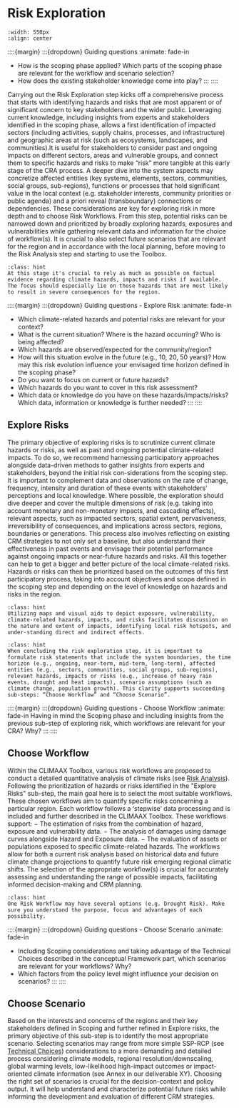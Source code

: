 Risk Exploration
=======================

```{figure} ../../images/framework/il_framework_ToolboxSteps_FigB_Risk_Exploration_ring.png
:width: 550px
:align: center
```

::::{margin}
:::{dropdown} Guiding questions
:animate: fade-in
- How is the scoping phase applied? Which parts of the scoping phase are relevant for the workflow and scenario selection?
- How does the existing stakeholder knowledge come into play?
:::
::::

Carrying out the Risk Exploration step kicks off a comprehensive process that starts with identifying hazards and risks that are most apparent or of significant concern to key stakeholders and the wider public. Leveraging current knowledge, including insights from experts and stakeholders identified in the scoping phase, allows a first identification of impacted sectors (including activities, supply chains, processes, and infrastructure) and geographic areas at risk (such as ecosystems, landscapes, and communities).It is useful for stakeholders to consider past and ongoing impacts on different sectors, areas and vulnerable groups, and connect them to specific hazards and risks to make “risk” more tangible at this early stage of the CRA process.
A deeper dive into the system aspects may concretize affected entities (key systems, elements, sectors, communities, social groups, sub-regions), functions or processes that hold significant value in the local context (e.g. stakeholder interests, community priorities or public agenda) and a priori reveal (transboundary) connections or dependencies. These considerations are key for exploring risk in more depth and to choose Risk Workflows.
From this step, potential risks can be narrowed down and prioritized by broadly exploring hazards, exposures and vulnerabilities while gathering relevant data and information for the choice of workflow(s). It is crucial to also select future scenarios that are relevant for the region and in accordance with the local planning, before moving to the Risk Analysis step and starting to use the Toolbox.


```{admonition} Tip
:class: hint
At this stage it's crucial to rely as much as possible on factual evidence regarding climate hazards, impacts and risks if available. The focus should especially lie on those hazards that are most likely to result in severe consequences for the region.
```


::::{margin}
:::{dropdown} Guiding questions - Explore Risk
:animate: fade-in
- Which climate-related hazards and potential risks are relevant for your context?
- What is the current situation? Where is the hazard occurring? Who is being affected?
- Which hazards are observed/expected for the community/region?
- How will this situation evolve in the future (e.g., 10, 20, 50 years)? How may this risk evolution influence your envisaged time horizon defined in the scoping phase?
- Do you want to focus on current or future hazards?
- Which hazards do you want to cover in this risk assessment?
- Which data or knowledge do you have on these hazards/impacts/risks? Which data, information or knowledge is further needed?
:::
::::


## Explore Risks
The primary objective of exploring risks is to scrutinize current climate hazards or risks, as well as past and ongoing potential climate-related impacts. To do so, we recommend harnessing participatory approaches alongside data-driven methods to gather insights from experts and stakeholders, beyond the initial risk con-siderations from the scoping step. It is important to complement data and observations on the rate of change, frequency, intensity and duration of these events with stakeholders' perceptions and local knowledge. Where possible, the exploration should dive deeper and cover the multiple dimensions of risk (e.g. taking into account monetary and non-monetary impacts, and cascading effects), relevant aspects, such as impacted sectors, spatial extent, pervasiveness, irreversibility of consequences, and implications across sectors, regions, boundaries or generations. This process also involves reflecting on existing CRM strategies to not only set a baseline, but also understand their effectiveness in past events and envisage their potential performance against ongoing impacts or near-future hazards and risks. All this together can help to get a bigger and better picture of the local climate-related risks.
Hazards or risks can then be prioritized based on the outcomes of this first participatory process, taking into account objectives and scope defined in the scoping step and depending on the level of knowledge on hazards and risks in the region.

```{admonition} Tip
:class: hint
Utilizing maps and visual aids to depict exposure, vulnerability, climate-related hazards, impacts, and risks facilitates discussion on the nature and extent of impacts, identifying local risk hotspots, and under-standing direct and indirect effects.
```

```{admonition} Tip
:class: hint
When concluding the risk exploration step, it is important to formulate risk statements that include the system boundaries, the time horizon (e.g., ongoing, near-term, mid-term, long-term), affected entities (e.g., sectors, communities, social groups, sub-regions), relevant hazards, impacts or risks (e.g., increase of heavy rain events, drought and heat impacts), scenario assumptions (such as climate change, population growth). This clarity supports succeeding sub-steps: “Choose Workflow” and “Choose Scenario”.
```

::::{margin}
:::{dropdown} Guiding questions - Choose Workflow
:animate: fade-in
Having in mind the Scoping phase and including insights from the previous sub-step of exploring risk, which workflows are relevant for your CRA? Why?
:::
::::

## Choose Workflow
Within the CLIMAAX Toolbox, various risk workflows are proposed to conduct a detailed quantitative analysis of climate risks (see [Risk Analysis](https://climaax.github.io/crabook-test/CRA_steps/analysis/workflows.html)). Following the prioritization of hazards or risks identified in the "Explore Risks" sub-step, the main goal here is to select the most suitable workflows. These chosen workflows aim to quantify specific risks concerning a particular region. Each workflow follows a ‘stepwise’ data processing and is included and further described in the CLIMAAX Toolbox. These workflows support:
− The estimation of risks from the combination of hazard, exposure and vulnerability data.
− The analysis of damages using damage curves alongside Hazard and Exposure data.
− The evaluation of assets or populations exposed to specific climate-related hazards.
The workflows allow for both a current risk analysis based on historical data and future climate change projections to quantify future risk emerging regional climatic shifts. The selection of the appropriate workflow(s) is crucial for accurately assessing and understanding the range of possible impacts, facilitating informed decision-making and CRM planning.

```{admonition} Tip
:class: hint
One Risk Workflow may have several options (e.g. Drought Risk). Make sure you understand the purpose, focus and advantages of each possibility.
```

::::{margin}
:::{dropdown} Guiding questions - Choose Scenario
:animate: fade-in
- Including Scoping considerations and taking advantage of the Technical Choices described in the conceptual Framework part, which scenarios are relevant for your workflows? Why?
- Which factors from the policy level might influence your decision on scenarios?
:::
::::


## Choose Scenario
Based on the interests and concerns of the regions and their key stakeholders defined in Scoping and further refined in Explore risks, the primary objective of this sub-step is to identify the most appropriate scenario. Selecting scenarios may range from more simple SSP-RCP (see [Technical Choices](https://climaax.github.io/crabook-test/CRA_steps/beforeyoustart.html#)) considerations to a more demanding and detailed process considering climate models, regional resolution/downscaling, global warming levels, low-likelihood high-impact outcomes or impact-oriented climate information (see Annex in our deliverable XY).
Choosing the right set of scenarios is crucial for the decision-context and policy output. It will help understand and characterize potential future risks while informing the development and evaluation of different CRM strategies.
